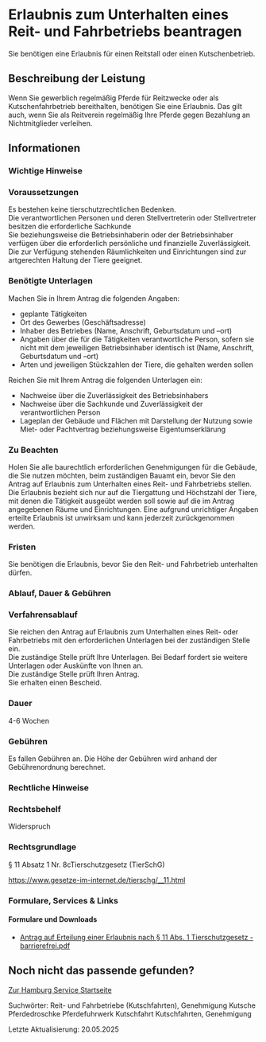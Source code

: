 




Erlaubnis zum Unterhalten eines Reit- und Fahrbetriebs beantragen
=================================================================

Sie benötigen eine Erlaubnis für einen Reitstall oder einen Kutschenbetrieb.

Beschreibung der Leistung
-------------------------

Wenn Sie gewerblich regelmäßig Pferde für Reitzwecke oder als Kutschenfahrbetrieb bereithalten, benötigen Sie eine Erlaubnis. Das gilt auch, wenn Sie als Reitverein regelmäßig Ihre Pferde gegen Bezahlung an Nichtmitglieder verleihen.

Informationen
-------------

### Wichtige Hinweise

### Voraussetzungen

Es bestehen keine tierschutzrechtlichen Bedenken.  
Die verantwortlichen Personen und deren Stellvertreterin oder Stellvertreter besitzen die erforderliche Sachkunde  
Sie beziehungsweise die Betriebsinhaberin oder der Betriebsinhaber verfügen über die erforderlich persönliche und finanzielle Zuverlässigkeit.  
Die zur Verfügung stehenden Räumlichkeiten und Einrichtungen sind zur artgerechten Haltung der Tiere geeignet.

### Benötigte Unterlagen

Machen Sie in Ihrem Antrag die folgenden Angaben:

* geplante Tätigkeiten
* Ort des Gewerbes (Geschäftsadresse)
* Inhaber des Betriebes (Name, Anschrift, Geburtsdatum und –ort)
* Angaben über die für die Tätigkeiten verantwortliche Person, sofern sie nicht mit dem jeweiligen Betriebsinhaber identisch ist (Name, Anschrift, Geburtsdatum und –ort)
* Arten und jeweiligen Stückzahlen der Tiere, die gehalten werden sollen

Reichen Sie mit Ihrem Antrag die folgenden Unterlagen ein:

* Nachweise über die Zuverlässigkeit des Betriebsinhabers
* Nachweise über die Sachkunde und Zuverlässigkeit der verantwortlichen Person
* Lageplan der Gebäude und Flächen mit Darstellung der Nutzung sowie Miet- oder Pachtvertrag beziehungsweise Eigentumserklärung

### Zu Beachten

Holen Sie alle baurechtlich erforderlichen Genehmigungen für die Gebäude, die Sie nutzen möchten, beim zuständigen Bauamt ein, bevor Sie den Antrag auf Erlaubnis zum Unterhalten eines Reit- und Fahrbetriebs stellen.  
Die Erlaubnis bezieht sich nur auf die Tiergattung und Höchstzahl der Tiere, mit denen die Tätigkeit ausgeübt werden soll sowie auf die im Antrag angegebenen Räume und Einrichtungen. Eine aufgrund unrichtiger Angaben erteilte Erlaubnis ist unwirksam und kann jederzeit zurückgenommen werden.

### Fristen

Sie benötigen die Erlaubnis, bevor Sie den Reit- und Fahrbetrieb unterhalten dürfen.

### Ablauf, Dauer & Gebühren

### Verfahrensablauf

Sie reichen den Antrag auf Erlaubnis zum Unterhalten eines Reit- oder Fahrbetriebs mit den erforderlichen Unterlagen bei der zuständigen Stelle ein.  
Die zuständige Stelle prüft Ihre Unterlagen. Bei Bedarf fordert sie weitere Unterlagen oder Auskünfte von Ihnen an.  
Die zuständige Stelle prüft Ihren Antrag.  
Sie erhalten einen Bescheid.

### Dauer

4-6 Wochen

### Gebühren

Es fallen Gebühren an. Die Höhe der Gebühren wird anhand der Gebührenordnung berechnet.

### Rechtliche Hinweise

### Rechtsbehelf

Widerspruch

### Rechtsgrundlage

§ 11 Absatz 1 Nr. 8cTierschutzgesetz (TierSchG)  
  
<https://www.gesetze-im-internet.de/tierschg/__11.html>

### Formulare, Services & Links

#### Formulare und Downloads

* [Antrag auf Erteilung einer Erlaubnis nach § 11 Abs. 1 Tierschutzgesetz - barrierefrei.pdf](https://fhh1.hamburg.de/Dibis/form/pdf/Antrag_auf_Erteilung_einer_Erlaubnis_nach_Paragraph_11_Abs._1_Tierschutzgesetz_7864-6-barrierefrei.pdf)

Noch nicht das passende gefunden?
---------------------------------

 [Zur Hamburg Service Startseite](/service/)

Suchwörter: Reit- und Fahrbetriebe (Kutschfahrten), Genehmigung Kutsche Pferdedroschke Pferdefuhrwerk Kutschfahrt Kutschfahrten, Genehmigung

Letzte Aktualisierung: 20.05.2025

